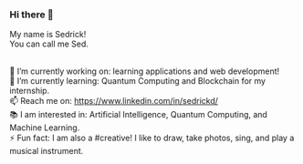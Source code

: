 ### Hi there 👋

My name is Sedrick!
<br>You can call me Sed.

<br>🔭 I’m currently working on: learning applications and web development!
<br>📌 I’m currently learning: Quantum Computing and Blockchain for my internship.
<br>📫 Reach me on: https://www.linkedin.com/in/sedrickd/
<br>📚 I am interested in: Artificial Intelligence, Quantum Computing, and Machine Learning.
<br>⚡ Fun fact: I am also a #creative! I like to draw, take photos, sing, and play a musical instrument.

